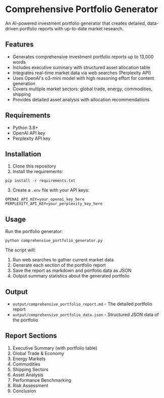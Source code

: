 # Comprehensive Portfolio Generator

An AI-powered investment portfolio generator that creates detailed, data-driven portfolio reports with up-to-date market research.

## Features

- Generates comprehensive investment portfolio reports up to 13,000 words
- Includes executive summary with structured asset allocation table
- Integrates real-time market data via web searches (Perplexity API)
- Uses OpenAI's o3-mini model with high reasoning effort for content generation
- Covers multiple market sectors: global trade, energy, commodities, shipping
- Provides detailed asset analysis with allocation recommendations

## Requirements

- Python 3.8+
- OpenAI API key
- Perplexity API key

## Installation

1. Clone this repository
2. Install the requirements:
```
pip install -r requirements.txt
```
3. Create a `.env` file with your API keys:
```
OPENAI_API_KEY=your_openai_key_here
PERPLEXITY_API_KEY=your_perplexity_key_here
```

## Usage

Run the portfolio generator:

```
python comprehensive_portfolio_generator.py
```

The script will:
1. Run web searches to gather current market data
2. Generate each section of the portfolio report
3. Save the report as markdown and portfolio data as JSON
4. Output summary statistics about the generated portfolio

## Output

- `output/comprehensive_portfolio_report.md` - The detailed portfolio report
- `output/comprehensive_portfolio_data.json` - Structured JSON data of the portfolio

## Report Sections

1. Executive Summary (with portfolio table)
2. Global Trade & Economy
3. Energy Markets
4. Commodities
5. Shipping Sectors
6. Asset Analysis
7. Performance Benchmarking
8. Risk Assessment
9. Conclusion
